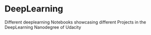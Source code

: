 # DeepLearning
Different deeplearning Notebooks showcasing different Projects in the DeepLearning Nanodegree of Udacity
